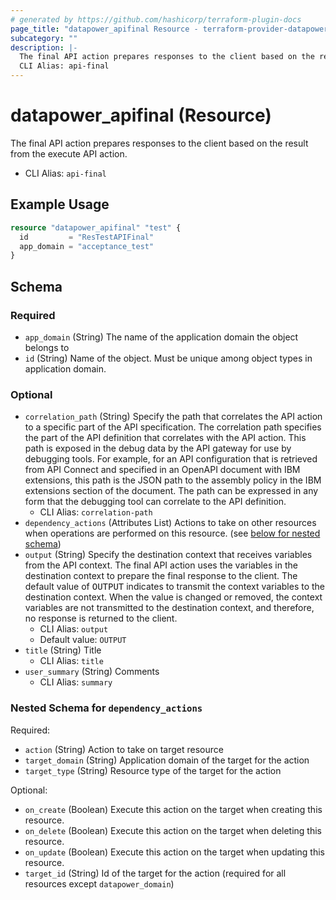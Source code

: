 ```yaml
---
# generated by https://github.com/hashicorp/terraform-plugin-docs
page_title: "datapower_apifinal Resource - terraform-provider-datapower"
subcategory: ""
description: |-
  The final API action prepares responses to the client based on the result from the execute API action.
  CLI Alias: api-final
---
```


# datapower_apifinal (Resource)

The final API action prepares responses to the client based on the result from the execute API action.
  - CLI Alias: `api-final`

## Example Usage

```terraform
resource "datapower_apifinal" "test" {
  id         = "ResTestAPIFinal"
  app_domain = "acceptance_test"
}
```

<!-- schema generated by tfplugindocs -->
## Schema

### Required

- `app_domain` (String) The name of the application domain the object belongs to
- `id` (String) Name of the object. Must be unique among object types in application domain.

### Optional

- `correlation_path` (String) Specify the path that correlates the API action to a specific part of the API specification. The correlation path specifies the part of the API definition that correlates with the API action. This path is exposed in the debug data by the API gateway for use by debugging tools. For example, for an API configuration that is retrieved from API Connect and specified in an OpenAPI document with IBM extensions, this path is the JSON path to the assembly policy in the IBM extensions section of the document. The path can be expressed in any form that the debugging tool can correlate to the API definition.
  - CLI Alias: `correlation-path`
- `dependency_actions` (Attributes List) Actions to take on other resources when operations are performed on this resource. (see [below for nested schema](#nestedatt--dependency_actions))
- `output` (String) Specify the destination context that receives variables from the API context. The final API action uses the variables in the destination context to prepare the final response to the client. The default value of <tt>OUTPUT</tt> indicates to transmit the context variables to the destination context. When the value is changed or removed, the context variables are not transmitted to the destination context, and therefore, no response is returned to the client.
  - CLI Alias: `output`
  - Default value: `OUTPUT`
- `title` (String) Title
  - CLI Alias: `title`
- `user_summary` (String) Comments
  - CLI Alias: `summary`

<a id="nestedatt--dependency_actions"></a>
### Nested Schema for `dependency_actions`

Required:

- `action` (String) Action to take on target resource
- `target_domain` (String) Application domain of the target for the action
- `target_type` (String) Resource type of the target for the action

Optional:

- `on_create` (Boolean) Execute this action on the target when creating this resource.
- `on_delete` (Boolean) Execute this action on the target when deleting this resource.
- `on_update` (Boolean) Execute this action on the target when updating this resource.
- `target_id` (String) Id of the target for the action (required for all resources except `datapower_domain`)
